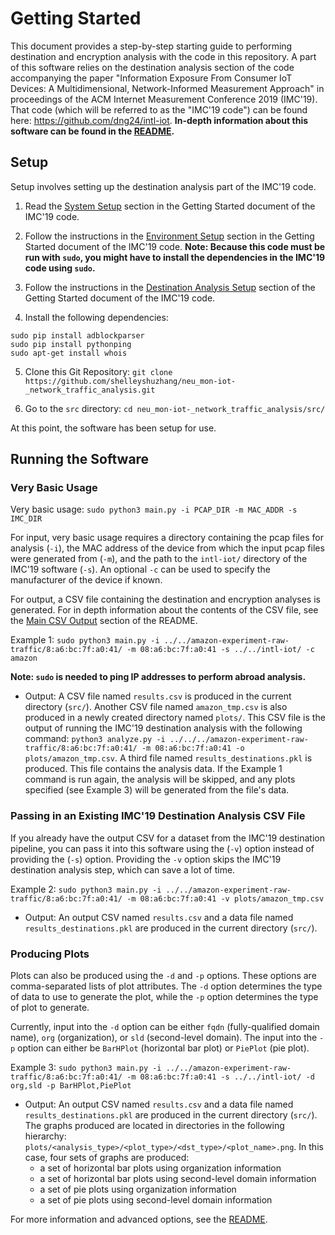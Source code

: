 # Getting Started

This document provides a step-by-step starting guide to performing destination and encryption analysis with the code in this repository. A part of this software relies on the destination analysis section of the code accompanying the paper "Information Exposure From Consumer IoT Devices: A Multidimensional, Network-Informed Measurement Approach" in proceedings of the ACM Internet Measurement Conference 2019 (IMC'19). That code (which will be referred to as the "IMC'19 code") can be found here: https://github.com/dng24/intl-iot. **In-depth information about this software can be found in the [README](README.md).**

## Setup

Setup involves setting up the destination analysis part of the IMC'19 code.

1) Read the [System Setup](https://github.com/dng24/intl-iot/blob/master/Getting_Started.md#system-setup) section in the Getting Started document of the IMC'19 code.

2) Follow the instructions in the [Environment Setup](https://github.com/dng24/intl-iot/blob/master/Getting_Started.md#environment-setup) section in the Getting Started document of the IMC'19 code. **Note: Because this code must be run with `sudo`, you might have to install the dependencies in the IMC'19 code using `sudo`.**

3) Follow the instructions in the [Destination Analysis Setup](https://github.com/dng24/intl-iot/blob/master/Getting_Started.md#setup) section of the Getting Started document of the IMC'19 code.

4) Install the following dependencies:

```
sudo pip install adblockparser
sudo pip install pythonping
sudo apt-get install whois
```

5) Clone this Git Repository: `git clone https://github.com/shelleyshuzhang/neu_mon-iot-_network_traffic_analysis.git`

6) Go to the `src` directory: `cd neu_mon-iot-_network_traffic_analysis/src/`

At this point, the software has been setup for use.

## Running the Software

### Very Basic Usage

Very basic usage: `sudo python3 main.py -i PCAP_DIR -m MAC_ADDR -s IMC_DIR`

For input, very basic usage requires a directory containing the pcap files for analysis (`-i`), the MAC address of the device from which the input pcap files were generated from (`-m`), and the path to the `intl-iot/` directory of the IMC'19 software (`-s`). An optional `-c` can be used to specify the manufacturer of the device if known.

For output, a CSV file containing the destination and encryption analyses is generated. For in depth information about the contents of the CSV file, see the [Main CSV Output](README.md#main-csv-output) section of the README.

Example 1: `sudo python3 main.py -i ../../amazon-experiment-raw-traffic/8:a6:bc:7f:a0:41/ -m 08:a6:bc:7f:a0:41 -s ../../intl-iot/ -c amazon`

**Note: `sudo` is needed to ping IP addresses to perform abroad analysis.**

- Output: A CSV file named `results.csv` is produced in the current directory (`src/`). Another CSV file named `amazon_tmp.csv` is also produced in a newly created directory named `plots/`. This CSV file is the output of running the IMC'19 destination analysis with the following command: `python3 analyze.py -i ../../../amazon-experiment-raw-traffic/8:a6:bc:7f:a0:41/ -m 08:a6:bc:7f:a0:41 -o plots/amazon_tmp.csv`. A third file named `results_destinations.pkl` is produced. This file contains the analysis data. If the Example 1 command is run again, the analysis will be skipped, and any plots specified (see Example 3) will be generated from the file's data.

### Passing in an Existing IMC'19 Destination Analysis CSV File

If you already have the output CSV for a dataset from the IMC'19 destination pipeline, you can pass it into this software using the (`-v`) option instead of providing the (`-s`) option. Providing the `-v` option skips the IMC'19 destination analysis step, which can save a lot of time.

Example 2: `sudo python3 main.py -i ../../amazon-experiment-raw-traffic/8:a6:bc:7f:a0:41/ -m 08:a6:bc:7f:a0:41 -v plots/amazon_tmp.csv`

- Output: An output CSV named `results.csv` and a data file named `results_destinations.pkl` are produced in the current directory (`src/`).
 
### Producing Plots

Plots can also be produced using the `-d` and `-p` options. These options are comma-separated lists of plot attributes. The `-d` option determines the type of data to use to generate the plot, while the `-p` option determines the type of plot to generate.

Currently, input into the `-d` option can be either `fqdn` (fully-qualified domain name), `org` (organization), or `sld` (second-level domain). The input into the `-p` option can either be `BarHPlot` (horizontal bar plot) or `PiePlot` (pie plot).

Example 3: `sudo python3 main.py -i ../../amazon-experiment-raw-traffic/8:a6:bc:7f:a0:41/ -m 08:a6:bc:7f:a0:41 -s ../../intl-iot/ -d org,sld -p BarHPlot,PiePlot`

- Output: An output CSV named `results.csv` and a data file named `results_destinations.pkl` are produced in the current directory (`src/`). The graphs produced are located in directories in the following hierarchy: `plots/<analysis_type>/<plot_type>/<dst_type>/<plot_name>.png`. In this case, four sets of graphs are produced:
  - a set of horizontal bar plots using organization information
  - a set of horizontal bar plots using second-level domain information
  - a set of pie plots using organization information
  - a set of pie plots using second-level domain information

For more information and advanced options, see the [README](README.md).

